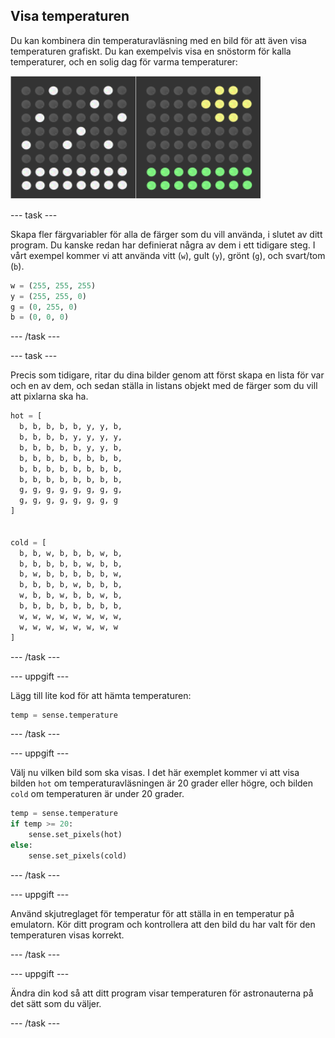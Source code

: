 ## Visa temperaturen

Du kan kombinera din temperaturavläsning med en bild för att även visa temperaturen grafiskt. Du kan exempelvis visa en snöstorm för kalla temperaturer, och en solig dag för varma temperaturer:

![Varm och kall](images/hot-and-cold.png)

\--- task \---

Skapa fler färgvariabler för alla de färger som du vill använda, i slutet av ditt program. Du kanske redan har definierat några av dem i ett tidigare steg. I vårt exempel kommer vi att använda vitt (`w`), gult (`y`), grönt (`g`), och svart/tom (`b`).

```python
w = (255, 255, 255)
y = (255, 255, 0)
g = (0, 255, 0)
b = (0, 0, 0)
```

\--- /task \---

\--- task \---

Precis som tidigare, ritar du dina bilder genom att först skapa en lista för var och en av dem, och sedan ställa in listans objekt med de färger som du vill att pixlarna ska ha.

```python
hot = [
  b, b, b, b, b, y, y, b,
  b, b, b, b, y, y, y, y,
  b, b, b, b, b, y, y, b,
  b, b, b, b, b, b, b, b,
  b, b, b, b, b, b, b, b,
  b, b, b, b, b, b, b, b,
  g, g, g, g, g, g, g, g,
  g, g, g, g, g, g, g, g
]


cold = [
  b, b, w, b, b, b, w, b,
  b, b, b, b, b, w, b, b,
  b, w, b, b, b, b, b, w,
  b, b, b, b, w, b, b, b,
  w, b, b, w, b, b, w, b,
  b, b, b, b, b, b, b, b,
  w, w, w, w, w, w, w, w,
  w, w, w, w, w, w, w, w
]
```

\--- /task \---

\--- uppgift \---

Lägg till lite kod för att hämta temperaturen:

```python
temp = sense.temperature
```

\--- /task \---

\--- uppgift \---

Välj nu vilken bild som ska visas. I det här exemplet kommer vi att visa bilden `hot` om temperaturavläsningen är 20 grader eller högre, och bilden `cold` om temperaturen är under 20 grader.

```python
temp = sense.temperature
if temp >= 20:
    sense.set_pixels(hot)
else:
    sense.set_pixels(cold)
```

\--- /task \---

\--- uppgift \---

Använd skjutreglaget för temperatur för att ställa in en temperatur på emulatorn. Kör ditt program och kontrollera att den bild du har valt för den temperaturen visas korrekt.

\--- /task \---

\--- uppgift \---

Ändra din kod så att ditt program visar temperaturen för astronauterna på det sätt som du väljer.

\--- /task \---